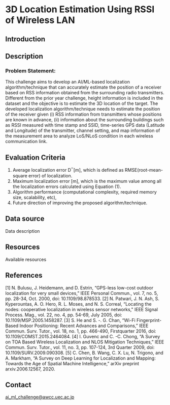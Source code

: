 # 3D Location Estimation Using RSSI of Wireless LAN


## Introduction
## Description

### Problem Statement:
This challenge aims to develop an AI/ML-based localization algorithm/technique that can accurately estimate the position of a receiver based on RSS information obtained from the surrounding radio transmitters. Different from the prior year challenge, height information is included in the dataset and the objective is to estimate the 3D location of the target.
The developed localization algorithm/technique needs to estimate the position of the receiver given (i) RSS information from transmitters whose positions are known in advance, (ii) information about the surrounding buildings such as RSSI measured with time stamp and SSID, time-series GPS data (Latitude and Longitude) of the transmitter, channel setting, and map information of the measurement area to analyze LoS/NLoS condition in each wireless communication link.

## **Evaluation Criteria**

1. Average localization error D ̅ [m], which is defined as RMSE(root-mean-square error) of localization.
2. Maximum localization error [m], which is the maximum value among all the localization errors calculated using Equation (1).
3. Algorithm performance (computational complexity, required memory size, scalability, etc),
4. Future direction of improving the proposed algorithm/technique.

## **Data source**
Data description

## **Resources**
Available resources

## References
[1] N. Bulusu, J. Heidemann, and D. Estrin, “GPS-less low-cost outdoor localization for very small devices,” IEEE Personal Commun., vol. 7, no. 5, pp. 28-34, Oct. 2000, doi: 10.1109/98.878533.
[2] N. Patwari, J. N. Ash, S. Kyperountas, A. O. Hero, R. L. Moses, and N. S. Correal, “Locating the nodes: cooperative localization in wireless sensor networks," IEEE Signal Process. Mag., vol. 22, no. 4, pp. 54-69, July 2005, doi: 10.1109/MSP.2005.1458287.
[3] S. He and S. -. G. Chan, “Wi-Fi Fingerprint-Based Indoor Positioning: Recent Advances and Comparisons,” IEEE Commun. Surv. Tutor., vol. 18, no. 1, pp. 466-490, Firstquarter 2016, doi: 10.1109/COMST.2015.2464084.
[4] I. Guvenc and C. -C. Chong, “A Survey on TOA Based Wireless Localization and NLOS Mitigation Techniques,” IEEE Commun. Surv. Tutor., vol. 11, no. 3, pp. 107-124, 3rd Quarter 2009, doi: 10.1109/SURV.2009.090308.
[5] C. Chen, B. Wang, C. X. Lu, N. Trigono, and A. Markham, “A Survey on Deep Learning for Localization and Mapping: Towards the Age of Spatial Machine Intelligence,” arXiv preprint arxiv.2006.12567, 2020.
 
## Contact
ai_ml_challenge@awcc.uec.ac.jp
